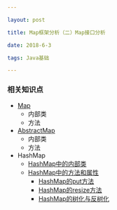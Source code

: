 ```yaml
---

layout: post

title: Map框架分析（二）Map接口分析

date: 2018-6-3

tags: Java基础

---
```


### 相关知识点
- [Map]()
	- 内部类
	- 方法
- [AbstractMap]()
	- 内部类
	- 方法
- HashMap
	- [HashMap中的内部类]()
	- [HashMap中的方法和属性]()
		- [HashMap的put方法]()
		- [HashMap的resize方法]()
		- [HashMap的树化与反树化]()